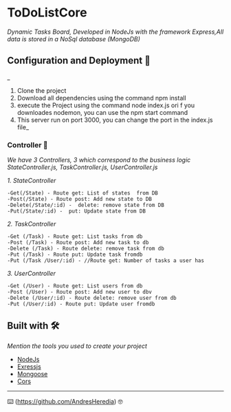 
# ToDoListCore

_Dynamic Tasks Board, Developed in NodeJs with the framework Express,All data  is stored in a NoSql database (MongoDB)_

## Configuration and Deployment 🚀
_
1.	Clone the project
2.	Download all  dependencies using  the command npm install
3.	execute the Project using the command node index.js  ori f you downloades nodemon, you can use the npm start command
4.	This server run  on port 3000, you can change the port in the index.js file_



### Controller 🔧

_We have 3 Controllers, 3 which correspond to the business logic 
StateController.js, TaskController.js, UserController.js_

_1.  StateController_

```
-Get(/State) - Route get: List of states  from DB  
-Post(/State) - Route post: Add new state to DB   
-Delete(/State/:id) -  delete: remove state from DB   
-Put(/State/:id) -  put: Update state from DB
```

_2.	TaskController_

```
-Get (/Task) - Route get: List tasks from db
-Post (/Task) - Route post: Add new task to db
-Delete (/Task) - Route delete: remove task from db
-Put (/Task) - Route put: Update task fromdb
-Put (/Task /User/:id) - //Route get: Number of tasks a user has

```


_3.	UserController_

```
-Get (/User) - Route get: List users from db    
-Post (/User) - Route post: Add new user to dbv    
-Delete (/User/:id) - Route delete: remove user from db    
-Put (/User/:id) - Route put: Update user fromdb

```


## Built with 🛠️

_Mention the tools you used to create your project_

* [NodeJs](https://nodejs.org/es) 
* [Exressjs](http://expressjs.com) 
* [Mongoose](https://mongoosejs.com)
* [Cors](https://www.npmjs.com/package/cors)
---
⌨️ (https://github.com/AndresHeredia) 🤓
